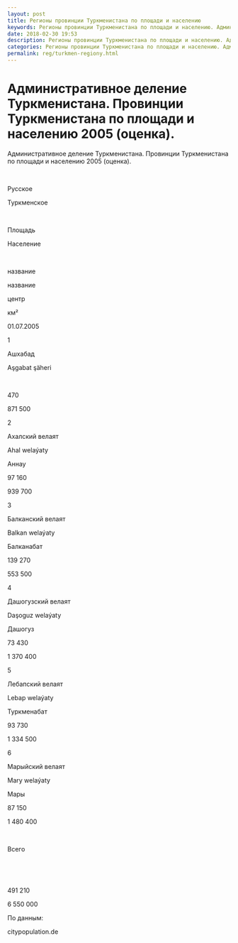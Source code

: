 ```yaml
---
layout: post
title: Регионы провинции Туркменистана по площади и населению 
keywords: Регионы провинции Туркменистана по площади и населению. Административное деление Туркменистана
date: 2018-02-30 19:53
description: Регионы провинции Туркменистана по площади и населению. Административное деление Туркменистана
categories: Регионы провинции Туркменистана по площади и населению. Административное деление Туркменистана
permalink: reg/turkmen-regiony.html
---
```


# Административное деление Туркменистана. Провинции Туркменистана по площади и населению 2005 (оценка).


Административное деление Туркменистана. Провинции Туркменистана по площади и населению 2005 (оценка).









 


Русское


Туркменское


 


Площадь


Население






 


название


название


центр


км²


01.07.2005






1


Ашхабад


Aşgabat şäheri


 


470


871 500






2


Ахалский велаят


Ahal welaýaty


Аннау


97 160


939 700






3


Балканский велаят


Balkan welaýaty


Балканабат


139 270


553 500






4


Дашогузский велаят


Daşoguz welaýaty


Дашогуз


73 430


1 370 400






5


Лебапский велаят


Lebap welaýaty


Туркменабат


93 730


1 334 500






6


Марыйский велаят


Mary welaýaty


Мары


87 150


1 480 400






 


Всего


 


 


491 210


6 550 000









По данным:


citypopulation.de



		
